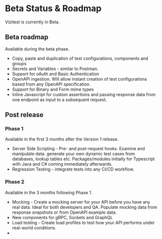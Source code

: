 # Beta Status & Roadmap

Vizitest is currently in Beta. 

## Beta roadmap
Available during the beta phase.

- Copy, paste and duplication of test configurations, components and groups
- Secrets and Variables - similar to Postman.
- Support for oAuth and Basic Authentication
- OpenAPI ingestion. Will allow instant creation of test configurations based from any OpenAPI specification.
- Support for Binary and Form mime types
- Inline Javascript for custom assertions and passing response data from one endpoint as input to a subsequent request.

## Post release
### Phase 1
Available in the first 3 months after the Version 1 release.

- Server Side Scripting - Pre- and post-request hooks. Examine and manipulate data. generate your own dynamic test cases from databases, lookup tables etc. Packages/modules initially for Typescript with Java and C# coming immediately afterwards.
- Regression Testing - integrate tests into any CI/CD workflow.

### Phase 2
Available in the 3 months following Phase 1.

- Mocking - Create a mocking server for your API before you have any real data. Ideal for both developers and QA. Populate mocking data from response snapshots or from OpenAPI example data.
- New components for gRPC, Sockets and GraphQL
- Load testing - Create load profiles to test how your API performs under real-world conditions.
- 

